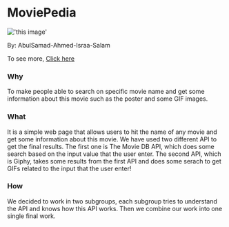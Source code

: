 # **MoviePedia**
!['this image'](https://image.freepik.com/free-vector/grunge-background-of-movie-elements_23-2147592506.jpg)
<br>

By: AbulSamad-Ahmed-Israa-Salam

To see more, [Click here](https://facg4.github.io/moviepedia/)

### Why
To make people able to search on specific movie name and get some information about this movie such as the poster and some GIF images.

### What
It is a simple web page that allows users to hit the name of any movie and get some information about this movie. We have used two different API to get the final results. The first one is The Movie DB API, which does some search based on the input value that the user enter. The second API, which is Giphy, takes some results from the first API and does some serach to get GIFs related to the input that the user enter!

### How
We decided to work in two subgroups, each subgroup tries to understand the API and knows how this API works. Then we combine our work into one single final work.
